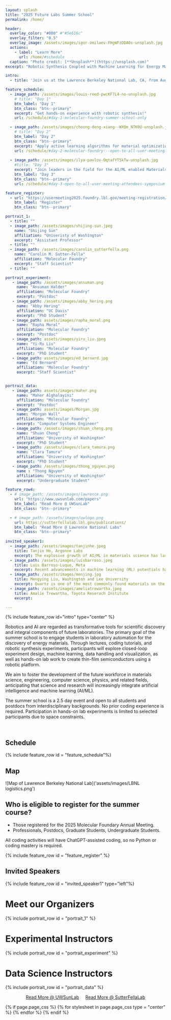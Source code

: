 ```yaml
---
layout: splash
title: "2025 Future Labs Summer School"
permalink: /home/

header:
  overlay_color: "#000" #"#5e616c"
  overlay_filter: "0.5"
  overlay_image: /assets/images/igor-omilaev-FHgWFzDDAOs-unsplash.jpg
  actions:
    - label: "Learn More"
      url: /home/#schedule
  caption: "Photo credit: [**Unsplash**](https://unsplash.com)"
excerpt: "Robotic Synthesis Coupled with Machine Learning for Energy Materials."

intro: 
  - title: 'Join us at the Lawrence Berkeley National Lab, CA, from August 13-15 for activities and workshops for applying machine learning to material science'

feature_schedule:
  - image_path: /assets/images/louis-reed-pwcKF7L4-no-unsplash.jpg
    # title: "Day 1"
    btn_label: "Day 1"
    btn_class: "btn--primary"
    excerpt: "Get hands-on experience with robotic synthesis!"
    url: /schedule/#day-1-molecular-foundry-summer-school-only

  - image_path: /assets/images/choong-deng-xiang--WXQm_NTK0U-unsplash.jpg
    # title: "Day 2"
    btn_label: "Day 2"
    btn_class: "btn--primary"
    excerpt: "Apply active learning algorithms for material optimization!"
    url: /schedule/#day-2-molecular-foundry---open-to-all-user-meeting-attendees-tutorial
        
  - image_path: /assets/images/ilya-pavlov-OqtafYT5kTw-unsplash.jpg
    #title: "Day 3"
    excerpt: "Join leaders in the field for the AI/ML enabled Materials Development Symposium!"
    btn_label: "Day 3"
    btn_class: "btn--primary"
    url: /schedule/#day-3-open-to-all-user-meeting-attendees-symposium

feature_register:
  - url: "https://usermeeting2025.foundry.lbl.gov/meeting-registration/"
    btn_label: "Register"
    btn_class: "btn--primary"

portrait_1:
  - title: ""
  - image_path: /assets/images/shijing-sun.jpeg
    name: "Shijing Sun"
    affiliation: "Univeristy of Washington"
    excerpt: "Assistant Professor"
  - title: ""
  - image_path: /assets/images/carolin_sutterfella.png
    name: "Carolin M. Sutter-Fella"
    affiliation: "Molecular Foundry" 
    excerpt: "Staff Scientist"
  - title: ""

portrait_experiment:  
   - image_path: /assets/images/ansuman.png
     name: "Ansuman Halder"
     affiliation: "Molecular Foundry"
     excerpt: "Postdoc"
   - image_path: /assets/images/abby_hering.png
     name: "Abby Hering"
     affiliation: "UC Davis" 
     excerpt: "PhD Student"
   - image_path: assets/images/rapha_moral.png
     name: "Rapha Moral"
     affiliation: "Molecular Foundry" 
     excerpt: "Postdoc"
   - image_path: assets/images/yiru_liu.jpeg
     name: "Yi-Ru Liu"
     affiliation: "Molecular Foundry" 
     excerpt: "PhD Student"
   - image_path: assets/images/ed_bernard.jpg
     name: "Ed Bernard"
     affiliation: "Molecular Foundry" 
     excerpt: "Staff Scientist"


portrait_data: 
   - image_path: assets/images/maher.png
     name: "Maher Alghalayini"
     affiliation: "Molecular Foundry"
     excerpt: "Postdoc"
   - image_path: assets/images/Morgan.jpg
     name: "Morgan Wall"
     affiliation: "Molecular Foundry" 
     excerpt: "Computer Systems Engineer"
   - image_path: /assets/images/shuan_cheng.png
     name: "Shuan Cheng"
     affiliation: "Univeristy of Washington" 
     excerpt: "PhD Student"
   - image_path: /assets/images/clara_tamura.png
     name: "Clara Tamura"
     affiliation: "Univeristy of Washington"
     excerpt: "PhD Student"
   - image_path: /assets/images/thong_nguyen.png
     name : "Thong Nguyen" 
     affiliation: "University of Washington" 
     excerpt: "Undergraduate Student" 

feature_row4:
  - # image_path: /assets/images/lawrence.png
    url: "https://www.uwsunlab.com/papers"
    btn_label: "Read More @ UWSunLab"
    btn_class: "btn--primary"

  - # image_path: /assets/images/uwlogo.png
    url: https://sutterfellalab.lbl.gov/publications/
    btn_label: "Read More @ Lawrence National Labs"
    btn_class: "btn--primary"
  
invited_speaker1: 
  - image_path: /assets/images/tanjinhe.jpeg
    title: Tanjin He, Argonne Labs
    excerpt: The explosive growth of AI/ML in materials science has largely been fueled by computational data which are abundant, diverse, and consistent. In contrast, training AI based on experimental data has been extremely challenging due to numerous fundamental challenges in obtaining, preparing, or sharing AI-ready data. The use of AI-ready data from both experimental and computational sources, as well as AI/ML workflows for experimental data interpretation, are essential for the development of autonomous laboratories. In this talk, we will discuss how we harness experimental multimodal data from scientific literature for spectroscopy informatics. By developing an agentic workflow that orchestrates different machine learning models, we automatically convert unstructured spectroscopy data from scientific figures and text into structured numerical data and metadata, which can serve as references for new spectroscopy experiments. This multimodal information retrieval approach lays the foundation for building large-scale experimental spectroscopy databases and developing spectral matching algorithms for autonomous materials characterization.
  - image_path: /assets/images/luisbarroso.jpeg
    title: Luis Barroso-Luque, Meta
    excerpt: Recent advancements in machine learning (ML) potentials have significantly enhanced their accuracy and capability across various domains, such as catalysis, inorganic materials, and molecules. These achievements have been largely driven by the availability of extensive density functional theory (DFT) datasets. Over the past five years, the FAIR Chemistry team at Meta has developed and released some of the largest datasets in these areas. In this talk, I will present our latest work, which integrates these advancements into a single, unified model that sets or achieves near state-of-the-art accuracy across multiple materials science and chemistry benchmarks. By combining five of our datasets into the largest DFT training dataset to date, we have trained the Universal Model for Atoms (UMA), setting a new standard for universality and accuracy in interatomic potential modeling.Trained on approximately 500 billion atoms, the UMA marks a significant milestone towards a universal approach to modeling atomic interactions. Its innovative architecture, utilizing a mixture of linear experts, balances model capacity with inference speed. This work highlights the potential for a unified model to deliver exceptional performance across diverse domains, paving the way for more accurate and efficient simulations that can drive innovation in energy, environment, and healthcare.
  - image_path: /assets/images/menjing.jpg
    title: Mengying Liu, Washington and Lee University
    excerpt: Quartz is one of the most commonly found materials on the earth’s surface and analyzing its crystal texture aids in tectonic movement detection and earthquake prediction. With its uniaxial optical anisotropic property, under a white polarized light, grains with different orientations in quartz reflect various color and intensity. Rotating thin section samples on a dark background while taking micrographs of surface under a polarized reflective light microscope, we can generate the light intensity and color reflected at each pixel. The periodically varied intensity and color can then be correlated to distinct grain’s c-axis orientation through a machine learning algorithm. This polarized reflective light microscopy particularly suitable for a larger field of view with numerous sub-millimeters size grains, offers a low-cost fast-screening option for rock texture analysis compared to Electron Backscatter Diffraction analysis.
  - image_path: /assets/images/ameliatrewartha.jpeg
    title: Amalie Trewartha, Toyota Reserach Institute
    excerpt: 

---
```

{% include feature_row id="intro" type="center" %} 

Robotics and AI are regarded as transformative tools for scientific discovery and integral components of future laboratories. The primary goal of the summer school is to engage students in laboratory automation for the discovery of energy materials. Through lectures, coding tutorials, and robotic synthesis experiments, participants will explore closed-loop experiment design, machine learning, data handling and visualization, as well as hands-on lab work to create thin-film semiconductors using a robotic platform.

We aim to foster the development of the future workforce in materials science, engineering, computer science, physics, and related fields, anticipating that science and research will increasingly integrate artificial intelligence and machine learning (AI/ML).

The summer school is a 2.5 day event and open to all students and postdocs from interdisciplinary backgrounds. No prior coding experience is required. Participation in hands-on lab experiments is limited to selected participants due to space constraints.

<br/>

## Schedule
{% include feature_row id = "feature_schedule"%}

## Map
![Map of Lawrence Berkeley National Lab]('assets/images/LBNL logistics.png')


## Who is eligible to register for the summer course?
- Those registered for the 2025 Molecular Foundary Annual Meeting.
- Professionals,  Postdocs,  Graduate Students,  Undergraduate Students.

All coding activities will have ChatGPT-assisted coding, so no Python or coding mastery is required.

{% include feature_row id = "feature_register" %}

## Invited Speakers
{% include feature_row id = "invited_speaker1"   type="left"%}

<!-- ## "Readings from our Hosts"
#  'Learn more through some of the publications from our host!' -->
# Meet our Organizers
{% include portrait_row id = "portrait_1"  %}

# Experimental Instructors
{% include portrait_row id = "portrait_experiment" %}

# Data Science Instructors
{% include portrait_row id = "portrait_data" %}

<!-- {% include feature_row id="feature_row4" type="center" %}  -->
<div style="display: flex; justify-content: center; gap: 20px;">
  <a href="https://www.uwsunlab.com/papers" class="btn btn--primary">Read More @ UWSunLab</a>
  <a href="https://sutterfellalab.lbl.gov/publications/" class="btn btn--primary">Read More @ SutterFellaLab</a>
</div>
<!-- One of the placeholders can be reading materials (not sure how to call it) but it can provide links to Shijing/my papers;-->


{% if page.page_css %}
  {% for stylesheet in page.page_css  type = "center" %}
    <link rel="stylesheet" href="{{ stylesheet, relative_url }}">
  {% endfor %}
{% endif %}


<!-- 
another placeholder can be info about preparing for the summer school/ good to know. here we will add safety information, min. PPE
another placeholder can be data that we generate during the summer school and openly share through the website
another placeholder can be codes that we share as part of the summer school -->

<!-- 
{% include feature_row id="feature_row2" type="left" %}

{% include feature_row id="feature_row3" type="right" %} -->

